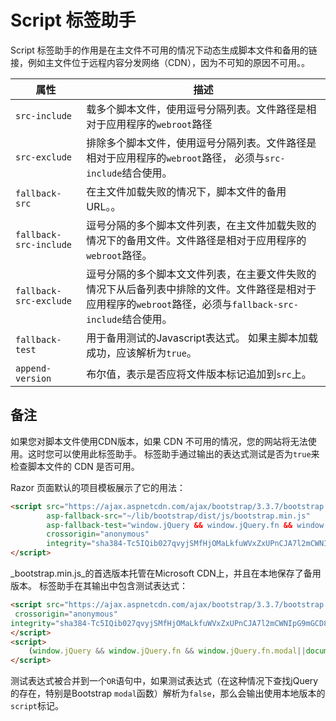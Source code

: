 #  Script 标签助手

Script 标签助手的作用是在主文件不可用的情况下动态生成脚本文件和备用的链接，例如主文件位于远程内容分发网络（CDN），因为不可知的原因不可用。。

| 属性 | 描述 |
| --- | --- |
| `src-include` | 载多个脚本文件，使用逗号分隔列表。文件路径是相对于应用程序的`webroot`路径 |
| `src-exclude` | 排除多个脚本文件，使用逗号分隔列表。文件路径是相对于应用程序的`webroot`路径， 必须与`src-include`结合使用。 |
| `fallback-src` | 在主文件加载失败的情况下，脚本文件的备用URL。。|
| `fallback-src-include` | 逗号分隔的多个脚本文件列表，在主文件加载失败的情况下的备用文件。文件路径是相对于应用程序的`webroot`路径。|
| `fallback-src-exclude` | 逗号分隔的多个脚本文文件列表，在主要文件失败的情况下从后备列表中排除的文件。文件路径是相对于应用程序的`webroot`路径，必须与`fallback-src-include`结合使用。 |
| `fallback-test` | 用于备用测试的Javascript表达式。 如果主脚本加载成功，应该解析为`true`。 |
| `append-version` | 布尔值，表示是否应将文件版本标记追加到`src`上。 |



## 备注

如果您对脚本文件使用CDN版本，如果 CDN 不可用的情况，您的网站将无法使用。这时您可以使用此标签助手。 标签助手通过输出的表达式测试是否为`true`来检查脚本文件的 CDN 是否可用。


Razor 页面默认的项目模板展示了它的用法：

```html
<script src="https://ajax.aspnetcdn.com/ajax/bootstrap/3.3.7/bootstrap.min.js"
        asp-fallback-src="~/lib/bootstrap/dist/js/bootstrap.min.js"
        asp-fallback-test="window.jQuery && window.jQuery.fn && window.jQuery.fn.modal"
        crossorigin="anonymous"
        integrity="sha384-Tc5IQib027qvyjSMfHjOMaLkfuWVxZxUPnCJA7l2mCWNIpG9mGCD8wGNIcPD7Txa">
</script>

```

_bootstrap.min.js_的首选版本托管在Microsoft CDN上，并且在本地保存了备用版本。 标签助手在其输出中包含测试表达式：

```html
<script src="https://ajax.aspnetcdn.com/ajax/bootstrap/3.3.7/bootstrap.min.js"
 crossorigin="anonymous" 
integrity="sha384-Tc5IQib027qvyjSMfHjOMaLkfuWVxZxUPnCJA7l2mCWNIpG9mGCD8wGNIcPD7Txa">
</script>
<script>
    (window.jQuery && window.jQuery.fn && window.jQuery.fn.modal||document.write("\u003Cscript src=\u0022\/lib\/bootstrap\/dist\/js\/bootstrap.min.js\u0022 crossorigin=\u0022anonymous\u0022 integrity=\u0022sha384-Tc5IQib027qvyjSMfHjOMaLkfuWVxZxUPnCJA7l2mCWNIpG9mGCD8wGNIcPD7Txa\u0022\u003E\u003C\/script\u003E"));
</script>
```

测试表达式被合并到一个`OR`语句中，如果测试表达式（在这种情况下查找jQuery的存在，特别是Bootstrap `modal`函数）解析为`false`，那么会输出使用本地版本的`script`标记。

